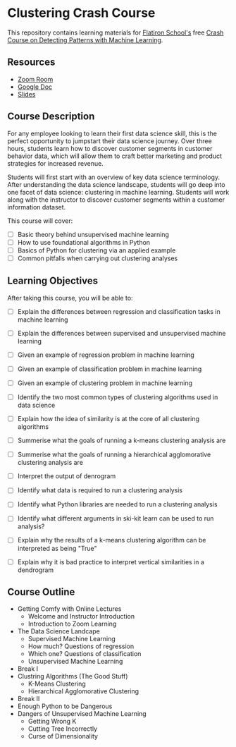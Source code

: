 # Clustering Crash Course  

This repository contains learning materials for [Flatiron School's]() free [Crash Course on Detecting Patterns with Machine Learning](https://www.eventbrite.com/e/free-crash-course-detecting-patterns-with-machine-learning-tickets-105010152192).

## Resources 

* [Zoom Room]() 
* [Google Doc](https://docs.google.com/document/d/1z22l5OJU9P3RD6nEgTSgYZwxv9fp0qnN-EjtuL3d2TQ/edit?usp=sharing) 
* [Slides](https://docs.google.com/presentation/d/1HYunVhAGY-M3omCdB8glOiyOBlEIMdQ_WjTjC2484ag/edit?usp=sharing)

## Course Description 

For any employee looking to learn their first data science skill, this is the perfect opportunity to jumpstart their data science journey. 
Over three hours, students learn how to discover customer segments in customer behavior data, which will allow them to craft better marketing and product strategies for increased revenue.

Students will first start with an overview of key data science terminology. 
After understanding the data science landscape, students will go deep into one facet of data science: clustering in machine learning. 
Students will work along with the instructor to discover customer segments within a customer information dataset.

This course will cover:

* [ ] Basic theory behind unsupervised machine learning
* [ ] How to use foundational algorithms in Python
* [ ] Basics of Python for clustering via an applied example 
* [ ] Common pitfalls when carrying out clustering analyses

## Learning Objectives 

After taking this course, you will be able to: 

* [ ] Explain the differences between regression and classification tasks in machine learning
* [ ] Explain the differences between supervised and unsupervised machine learning
* [ ] Given an example of regression problem in machine learning
* [ ] Given an example of classification problem in machine learning
* [ ] Given an example of clustering problem in machine learning

* [ ] Identify the two most common types of clustering algorithms used in data science
* [ ] Explain how the idea of similarity is at the core of all clustering algorithms 
* [ ] Summerise what the goals of running a k-means clustering analysis are 
* [ ] Summerise what the goals of running a hierarchical agglomorative clustering analysis are 
* [ ] Interpret the output of denrogram  

* [ ] Identify what data is required to run a clustering analysis
* [ ] Identify what Python libraries are needed to run a clustering analysis
* [ ] Identify what different arguments in ski-kit learn can be used to run analysis?

* [ ] Explain why the results of a k-means clustering algorithm can be interpreted as being "True"
* [ ] Explain why it is bad practice to interpret vertical similarities in a dendrogram 

## Course Outline 

- Getting Comfy with Online Lectures 
    - Welcome and Instructor Introduction
    - Introduction to Zoom Learning
- The Data Science Landcape 
    - Supervised Machine Learning
    - How much? Questions of regression 
    - Which one? Questions of classification
    - Unsupervised Machine Learning  
- Break I 
- Clustring Algorithms (The Good Stuff)
    - K-Means Clustering 
    - Hierarchical Agglomorative Clustering
- Break II 
- Enough Python to be Dangerous 
- Dangers of Unsupervised Machine Learning 
    - Getting Wrong K
    - Cutting Tree Incorrectly 
    - Curse of Dimensionality 

